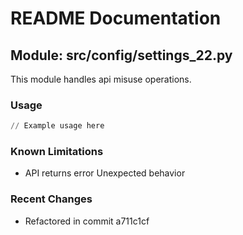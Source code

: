 # README Documentation

## Module: src/config/settings_22.py

This module handles api misuse operations.

### Usage

```python
// Example usage here
```

### Known Limitations

- API returns error Unexpected behavior

### Recent Changes

- Refactored in commit a711c1cf
